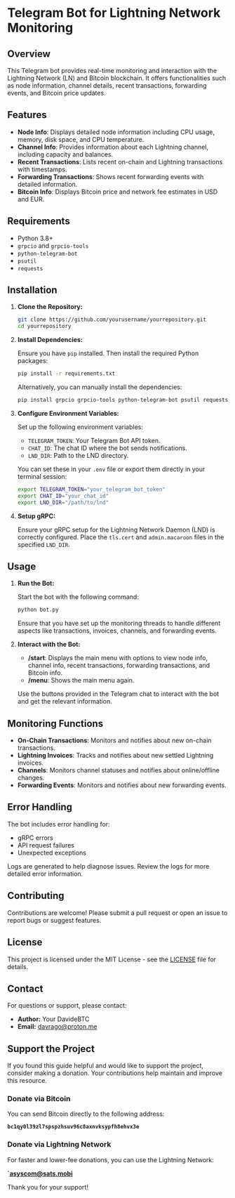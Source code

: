
# Telegram Bot for Lightning Network Monitoring

## Overview

This Telegram bot provides real-time monitoring and interaction with the Lightning Network (LN) and Bitcoin blockchain. It offers functionalities such as node information, channel details, recent transactions, forwarding events, and Bitcoin price updates.

## Features

- **Node Info**: Displays detailed node information including CPU usage, memory, disk space, and CPU temperature.
- **Channel Info**: Provides information about each Lightning channel, including capacity and balances.
- **Recent Transactions**: Lists recent on-chain and Lightning transactions with timestamps.
- **Forwarding Transactions**: Shows recent forwarding events with detailed information.
- **Bitcoin Info**: Displays Bitcoin price and network fee estimates in USD and EUR.

## Requirements

- Python 3.8+
- `grpcio` and `grpcio-tools`
- `python-telegram-bot`
- `psutil`
- `requests`

## Installation

1. **Clone the Repository:**

   ```bash
   git clone https://github.com/yourusername/yourrepository.git
   cd yourrepository
   ```

2. **Install Dependencies:**

   Ensure you have `pip` installed. Then install the required Python packages:

   ```bash
   pip install -r requirements.txt
   ```

   Alternatively, you can manually install the dependencies:

   ```bash
   pip install grpcio grpcio-tools python-telegram-bot psutil requests
   ```

3. **Configure Environment Variables:**

   Set up the following environment variables:

   - `TELEGRAM_TOKEN`: Your Telegram Bot API token.
   - `CHAT_ID`: The chat ID where the bot sends notifications.
   - `LND_DIR`: Path to the LND directory.

   You can set these in your `.env` file or export them directly in your terminal session:

   ```bash
   export TELEGRAM_TOKEN="your_telegram_bot_token"
   export CHAT_ID="your_chat_id"
   export LND_DIR="/path/to/lnd"
   ```

4. **Setup gRPC:**

   Ensure your gRPC setup for the Lightning Network Daemon (LND) is correctly configured. Place the `tls.cert` and `admin.macaroon` files in the specified `LND_DIR`.

## Usage

1. **Run the Bot:**

   Start the bot with the following command:

   ```bash
   python bot.py
   ```

   Ensure that you have set up the monitoring threads to handle different aspects like transactions, invoices, channels, and forwarding events.

2. **Interact with the Bot:**

   - **/start**: Displays the main menu with options to view node info, channel info, recent transactions, forwarding transactions, and Bitcoin info.
   - **/menu**: Shows the main menu again.

   Use the buttons provided in the Telegram chat to interact with the bot and get the relevant information.

## Monitoring Functions

- **On-Chain Transactions**: Monitors and notifies about new on-chain transactions.
- **Lightning Invoices**: Tracks and notifies about new settled Lightning invoices.
- **Channels**: Monitors channel statuses and notifies about online/offline changes.
- **Forwarding Events**: Monitors and notifies about new forwarding events.

## Error Handling

The bot includes error handling for:

- gRPC errors
- API request failures
- Unexpected exceptions

Logs are generated to help diagnose issues. Review the logs for more detailed error information.

## Contributing

Contributions are welcome! Please submit a pull request or open an issue to report bugs or suggest features.

## License

This project is licensed under the MIT License - see the [LICENSE](LICENSE) file for details.

## Contact

For questions or support, please contact:

- **Author:** Your DavideBTC
- **Email:** davrago@proton.me

## Support the Project

If you found this guide helpful and would like to support the project, consider making a donation. Your contributions help maintain and improve this resource.

### Donate via Bitcoin
You can send Bitcoin directly to the following address:

**`bc1qy0l39zl7spspzhsuv96c8axnvksypfh8ehvx3e`**

### Donate via Lightning Network
For faster and lower-fee donations, you can use the Lightning Network:

**`asyscom@sats.mobi**

Thank you for your support!
